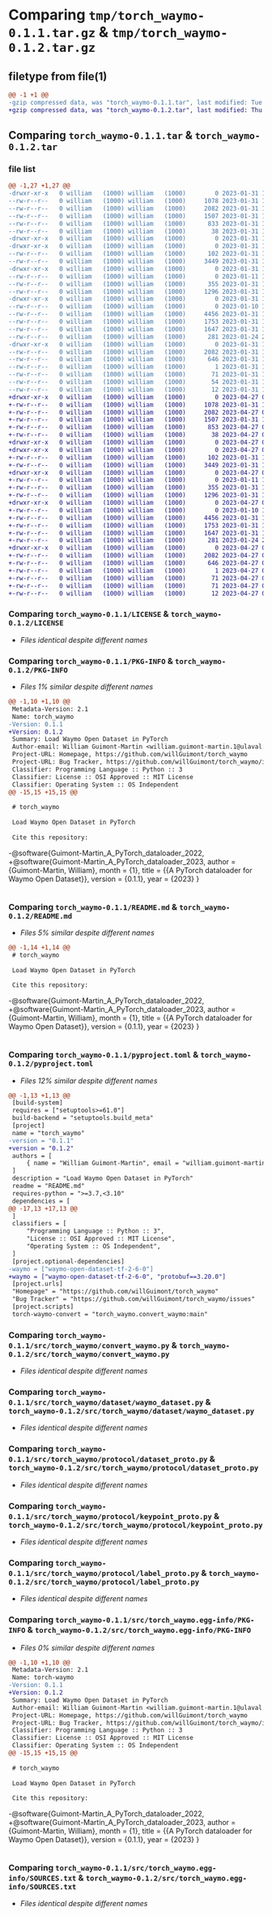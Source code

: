 # Comparing `tmp/torch_waymo-0.1.1.tar.gz` & `tmp/torch_waymo-0.1.2.tar.gz`

## filetype from file(1)

```diff
@@ -1 +1 @@
-gzip compressed data, was "torch_waymo-0.1.1.tar", last modified: Tue Jan 31 18:47:53 2023, max compression
+gzip compressed data, was "torch_waymo-0.1.2.tar", last modified: Thu Apr 27 01:38:50 2023, max compression
```

## Comparing `torch_waymo-0.1.1.tar` & `torch_waymo-0.1.2.tar`

### file list

```diff
@@ -1,27 +1,27 @@
-drwxr-xr-x   0 william   (1000) william   (1000)        0 2023-01-31 18:47:53.660065 torch_waymo-0.1.1/
--rw-r--r--   0 william   (1000) william   (1000)     1078 2023-01-31 16:43:26.000000 torch_waymo-0.1.1/LICENSE
--rw-r--r--   0 william   (1000) william   (1000)     2082 2023-01-31 18:47:53.660065 torch_waymo-0.1.1/PKG-INFO
--rw-r--r--   0 william   (1000) william   (1000)     1507 2023-01-31 18:47:44.000000 torch_waymo-0.1.1/README.md
--rw-r--r--   0 william   (1000) william   (1000)      833 2023-01-31 18:47:44.000000 torch_waymo-0.1.1/pyproject.toml
--rw-r--r--   0 william   (1000) william   (1000)       38 2023-01-31 18:47:53.660065 torch_waymo-0.1.1/setup.cfg
-drwxr-xr-x   0 william   (1000) william   (1000)        0 2023-01-31 18:47:53.660065 torch_waymo-0.1.1/src/
-drwxr-xr-x   0 william   (1000) william   (1000)        0 2023-01-31 18:47:53.660065 torch_waymo-0.1.1/src/torch_waymo/
--rw-r--r--   0 william   (1000) william   (1000)      102 2023-01-31 18:05:50.000000 torch_waymo-0.1.1/src/torch_waymo/__init__.py
--rw-r--r--   0 william   (1000) william   (1000)     3449 2023-01-31 18:19:13.000000 torch_waymo-0.1.1/src/torch_waymo/convert_waymo.py
-drwxr-xr-x   0 william   (1000) william   (1000)        0 2023-01-31 18:47:53.660065 torch_waymo-0.1.1/src/torch_waymo/dataset/
--rw-r--r--   0 william   (1000) william   (1000)        0 2023-01-11 14:53:42.000000 torch_waymo-0.1.1/src/torch_waymo/dataset/__init__.py
--rw-r--r--   0 william   (1000) william   (1000)      355 2023-01-31 18:09:13.000000 torch_waymo-0.1.1/src/torch_waymo/dataset/simplified_frame.py
--rw-r--r--   0 william   (1000) william   (1000)     1296 2023-01-31 18:09:13.000000 torch_waymo-0.1.1/src/torch_waymo/dataset/waymo_dataset.py
-drwxr-xr-x   0 william   (1000) william   (1000)        0 2023-01-31 18:47:53.660065 torch_waymo-0.1.1/src/torch_waymo/protocol/
--rw-r--r--   0 william   (1000) william   (1000)        0 2023-01-10 18:59:44.000000 torch_waymo-0.1.1/src/torch_waymo/protocol/__init__.py
--rw-r--r--   0 william   (1000) william   (1000)     4456 2023-01-31 18:09:13.000000 torch_waymo-0.1.1/src/torch_waymo/protocol/dataset_proto.py
--rw-r--r--   0 william   (1000) william   (1000)     1753 2023-01-31 18:09:13.000000 torch_waymo-0.1.1/src/torch_waymo/protocol/keypoint_proto.py
--rw-r--r--   0 william   (1000) william   (1000)     1647 2023-01-31 18:09:13.000000 torch_waymo-0.1.1/src/torch_waymo/protocol/label_proto.py
--rw-r--r--   0 william   (1000) william   (1000)      281 2023-01-24 23:52:49.000000 torch_waymo-0.1.1/src/torch_waymo/protocol/utils.py
-drwxr-xr-x   0 william   (1000) william   (1000)        0 2023-01-31 18:47:53.660065 torch_waymo-0.1.1/src/torch_waymo.egg-info/
--rw-r--r--   0 william   (1000) william   (1000)     2082 2023-01-31 18:47:53.000000 torch_waymo-0.1.1/src/torch_waymo.egg-info/PKG-INFO
--rw-r--r--   0 william   (1000) william   (1000)      646 2023-01-31 18:47:53.000000 torch_waymo-0.1.1/src/torch_waymo.egg-info/SOURCES.txt
--rw-r--r--   0 william   (1000) william   (1000)        1 2023-01-31 18:47:53.000000 torch_waymo-0.1.1/src/torch_waymo.egg-info/dependency_links.txt
--rw-r--r--   0 william   (1000) william   (1000)       71 2023-01-31 18:47:53.000000 torch_waymo-0.1.1/src/torch_waymo.egg-info/entry_points.txt
--rw-r--r--   0 william   (1000) william   (1000)       54 2023-01-31 18:47:53.000000 torch_waymo-0.1.1/src/torch_waymo.egg-info/requires.txt
--rw-r--r--   0 william   (1000) william   (1000)       12 2023-01-31 18:47:53.000000 torch_waymo-0.1.1/src/torch_waymo.egg-info/top_level.txt
+drwxr-xr-x   0 william   (1000) william   (1000)        0 2023-04-27 01:38:50.465176 torch_waymo-0.1.2/
+-rw-r--r--   0 william   (1000) william   (1000)     1078 2023-01-31 16:43:26.000000 torch_waymo-0.1.2/LICENSE
+-rw-r--r--   0 william   (1000) william   (1000)     2082 2023-04-27 01:38:50.465176 torch_waymo-0.1.2/PKG-INFO
+-rw-r--r--   0 william   (1000) william   (1000)     1507 2023-01-31 18:53:42.000000 torch_waymo-0.1.2/README.md
+-rw-r--r--   0 william   (1000) william   (1000)      853 2023-04-27 01:38:42.000000 torch_waymo-0.1.2/pyproject.toml
+-rw-r--r--   0 william   (1000) william   (1000)       38 2023-04-27 01:38:50.465176 torch_waymo-0.1.2/setup.cfg
+drwxr-xr-x   0 william   (1000) william   (1000)        0 2023-04-27 01:38:50.465176 torch_waymo-0.1.2/src/
+drwxr-xr-x   0 william   (1000) william   (1000)        0 2023-04-27 01:38:50.465176 torch_waymo-0.1.2/src/torch_waymo/
+-rw-r--r--   0 william   (1000) william   (1000)      102 2023-01-31 18:05:50.000000 torch_waymo-0.1.2/src/torch_waymo/__init__.py
+-rw-r--r--   0 william   (1000) william   (1000)     3449 2023-01-31 18:19:13.000000 torch_waymo-0.1.2/src/torch_waymo/convert_waymo.py
+drwxr-xr-x   0 william   (1000) william   (1000)        0 2023-04-27 01:38:50.465176 torch_waymo-0.1.2/src/torch_waymo/dataset/
+-rw-r--r--   0 william   (1000) william   (1000)        0 2023-01-11 14:53:42.000000 torch_waymo-0.1.2/src/torch_waymo/dataset/__init__.py
+-rw-r--r--   0 william   (1000) william   (1000)      355 2023-01-31 18:09:13.000000 torch_waymo-0.1.2/src/torch_waymo/dataset/simplified_frame.py
+-rw-r--r--   0 william   (1000) william   (1000)     1296 2023-01-31 18:09:13.000000 torch_waymo-0.1.2/src/torch_waymo/dataset/waymo_dataset.py
+drwxr-xr-x   0 william   (1000) william   (1000)        0 2023-04-27 01:38:50.465176 torch_waymo-0.1.2/src/torch_waymo/protocol/
+-rw-r--r--   0 william   (1000) william   (1000)        0 2023-01-10 18:59:44.000000 torch_waymo-0.1.2/src/torch_waymo/protocol/__init__.py
+-rw-r--r--   0 william   (1000) william   (1000)     4456 2023-01-31 18:09:13.000000 torch_waymo-0.1.2/src/torch_waymo/protocol/dataset_proto.py
+-rw-r--r--   0 william   (1000) william   (1000)     1753 2023-01-31 18:09:13.000000 torch_waymo-0.1.2/src/torch_waymo/protocol/keypoint_proto.py
+-rw-r--r--   0 william   (1000) william   (1000)     1647 2023-01-31 18:09:13.000000 torch_waymo-0.1.2/src/torch_waymo/protocol/label_proto.py
+-rw-r--r--   0 william   (1000) william   (1000)      281 2023-01-24 23:52:49.000000 torch_waymo-0.1.2/src/torch_waymo/protocol/utils.py
+drwxr-xr-x   0 william   (1000) william   (1000)        0 2023-04-27 01:38:50.465176 torch_waymo-0.1.2/src/torch_waymo.egg-info/
+-rw-r--r--   0 william   (1000) william   (1000)     2082 2023-04-27 01:38:50.000000 torch_waymo-0.1.2/src/torch_waymo.egg-info/PKG-INFO
+-rw-r--r--   0 william   (1000) william   (1000)      646 2023-04-27 01:38:50.000000 torch_waymo-0.1.2/src/torch_waymo.egg-info/SOURCES.txt
+-rw-r--r--   0 william   (1000) william   (1000)        1 2023-04-27 01:38:50.000000 torch_waymo-0.1.2/src/torch_waymo.egg-info/dependency_links.txt
+-rw-r--r--   0 william   (1000) william   (1000)       71 2023-04-27 01:38:50.000000 torch_waymo-0.1.2/src/torch_waymo.egg-info/entry_points.txt
+-rw-r--r--   0 william   (1000) william   (1000)       71 2023-04-27 01:38:50.000000 torch_waymo-0.1.2/src/torch_waymo.egg-info/requires.txt
+-rw-r--r--   0 william   (1000) william   (1000)       12 2023-04-27 01:38:50.000000 torch_waymo-0.1.2/src/torch_waymo.egg-info/top_level.txt
```

### Comparing `torch_waymo-0.1.1/LICENSE` & `torch_waymo-0.1.2/LICENSE`

 * *Files identical despite different names*

### Comparing `torch_waymo-0.1.1/PKG-INFO` & `torch_waymo-0.1.2/PKG-INFO`

 * *Files 1% similar despite different names*

```diff
@@ -1,10 +1,10 @@
 Metadata-Version: 2.1
 Name: torch_waymo
-Version: 0.1.1
+Version: 0.1.2
 Summary: Load Waymo Open Dataset in PyTorch
 Author-email: William Guimont-Martin <william.guimont-martin.1@ulaval.ca>
 Project-URL: Homepage, https://github.com/willGuimont/torch_waymo
 Project-URL: Bug Tracker, https://github.com/willGuimont/torch_waymo/issues
 Classifier: Programming Language :: Python :: 3
 Classifier: License :: OSI Approved :: MIT License
 Classifier: Operating System :: OS Independent
@@ -15,15 +15,15 @@
 
 # torch_waymo
 
 Load Waymo Open Dataset in PyTorch
 
 Cite this repository:
 ```
-@software{Guimont-Martin_A_PyTorch_dataloader_2022,
+@software{Guimont-Martin_A_PyTorch_dataloader_2023,
     author = {Guimont-Martin, William},
     month = {1},
     title = {{A PyTorch dataloader for Waymo Open Dataset}},
     version = {0.1.1},
     year = {2023}
 }
 ```
```

### Comparing `torch_waymo-0.1.1/README.md` & `torch_waymo-0.1.2/README.md`

 * *Files 5% similar despite different names*

```diff
@@ -1,14 +1,14 @@
 # torch_waymo
 
 Load Waymo Open Dataset in PyTorch
 
 Cite this repository:
 ```
-@software{Guimont-Martin_A_PyTorch_dataloader_2022,
+@software{Guimont-Martin_A_PyTorch_dataloader_2023,
     author = {Guimont-Martin, William},
     month = {1},
     title = {{A PyTorch dataloader for Waymo Open Dataset}},
     version = {0.1.1},
     year = {2023}
 }
 ```
```

### Comparing `torch_waymo-0.1.1/pyproject.toml` & `torch_waymo-0.1.2/pyproject.toml`

 * *Files 12% similar despite different names*

```diff
@@ -1,13 +1,13 @@
 [build-system]
 requires = ["setuptools>=61.0"]
 build-backend = "setuptools.build_meta"
 [project]
 name = "torch_waymo"
-version = "0.1.1"
+version = "0.1.2"
 authors = [
     { name = "William Guimont-Martin", email = "william.guimont-martin.1@ulaval.ca" },
 ]
 description = "Load Waymo Open Dataset in PyTorch"
 readme = "README.md"
 requires-python = ">=3.7,<3.10"
 dependencies = [
@@ -17,13 +17,13 @@
 ]
 classifiers = [
     "Programming Language :: Python :: 3",
     "License :: OSI Approved :: MIT License",
     "Operating System :: OS Independent",
 ]
 [project.optional-dependencies]
-waymo = ["waymo-open-dataset-tf-2-6-0"]
+waymo = ["waymo-open-dataset-tf-2-6-0", "protobuf==3.20.0"]
 [project.urls]
 "Homepage" = "https://github.com/willGuimont/torch_waymo"
 "Bug Tracker" = "https://github.com/willGuimont/torch_waymo/issues"
 [project.scripts]
 torch-waymo-convert = "torch_waymo.convert_waymo:main"
```

### Comparing `torch_waymo-0.1.1/src/torch_waymo/convert_waymo.py` & `torch_waymo-0.1.2/src/torch_waymo/convert_waymo.py`

 * *Files identical despite different names*

### Comparing `torch_waymo-0.1.1/src/torch_waymo/dataset/waymo_dataset.py` & `torch_waymo-0.1.2/src/torch_waymo/dataset/waymo_dataset.py`

 * *Files identical despite different names*

### Comparing `torch_waymo-0.1.1/src/torch_waymo/protocol/dataset_proto.py` & `torch_waymo-0.1.2/src/torch_waymo/protocol/dataset_proto.py`

 * *Files identical despite different names*

### Comparing `torch_waymo-0.1.1/src/torch_waymo/protocol/keypoint_proto.py` & `torch_waymo-0.1.2/src/torch_waymo/protocol/keypoint_proto.py`

 * *Files identical despite different names*

### Comparing `torch_waymo-0.1.1/src/torch_waymo/protocol/label_proto.py` & `torch_waymo-0.1.2/src/torch_waymo/protocol/label_proto.py`

 * *Files identical despite different names*

### Comparing `torch_waymo-0.1.1/src/torch_waymo.egg-info/PKG-INFO` & `torch_waymo-0.1.2/src/torch_waymo.egg-info/PKG-INFO`

 * *Files 0% similar despite different names*

```diff
@@ -1,10 +1,10 @@
 Metadata-Version: 2.1
 Name: torch-waymo
-Version: 0.1.1
+Version: 0.1.2
 Summary: Load Waymo Open Dataset in PyTorch
 Author-email: William Guimont-Martin <william.guimont-martin.1@ulaval.ca>
 Project-URL: Homepage, https://github.com/willGuimont/torch_waymo
 Project-URL: Bug Tracker, https://github.com/willGuimont/torch_waymo/issues
 Classifier: Programming Language :: Python :: 3
 Classifier: License :: OSI Approved :: MIT License
 Classifier: Operating System :: OS Independent
@@ -15,15 +15,15 @@
 
 # torch_waymo
 
 Load Waymo Open Dataset in PyTorch
 
 Cite this repository:
 ```
-@software{Guimont-Martin_A_PyTorch_dataloader_2022,
+@software{Guimont-Martin_A_PyTorch_dataloader_2023,
     author = {Guimont-Martin, William},
     month = {1},
     title = {{A PyTorch dataloader for Waymo Open Dataset}},
     version = {0.1.1},
     year = {2023}
 }
 ```
```

### Comparing `torch_waymo-0.1.1/src/torch_waymo.egg-info/SOURCES.txt` & `torch_waymo-0.1.2/src/torch_waymo.egg-info/SOURCES.txt`

 * *Files identical despite different names*

